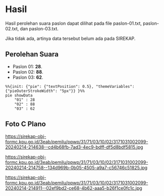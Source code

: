 # Hasil

Hasil perolehan suara paslon dapat dilihat pada file paslon-01.txt, paslon-02.txt, dan paslon-03.txt.

Jika tidak ada, artinya data tersebut belum ada pada SIREKAP.

## Perolehan Suara

 * Paslon 01: **28**.
 * Paslon 02: **88**.
 * Paslon 03: **62**.

```mermaid
%%{init: {"pie": {"textPosition": 0.5}, "themeVariables": {"pieOuterStrokeWidth": "5px"}} }%%
pie showData
    "01" : 28
    "02" : 88
    "03" : 62
```
## Foto C Plano

https://sirekap-obj-formc.kpu.go.id/3eab/pemilu/ppwp/31/71/03/10/02/3171031002099-20240214-214638--cd4b68fb-7ad3-4ec9-bdff-df5d8bdf5815.jpg

https://sirekap-obj-formc.kpu.go.id/3eab/pemilu/ppwp/31/71/03/10/02/3171031002099-20240214-214758--134d969b-0b05-4505-a9a7-c56746c51825.jpg

https://sirekap-obj-formc.kpu.go.id/3eab/pemilu/ppwp/31/71/03/10/02/3171031002099-20240214-214911--02ef9bd2-ce68-4b62-aaa5-b26f1ce0fc1c.jpg
